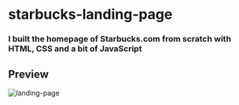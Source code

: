 # starbucks-landing-page

### I built the homepage of Starbucks.com from scratch with HTML, CSS and a bit of JavaScript


## Preview


![landing-page](https://user-images.githubusercontent.com/47516835/144828188-d3eddd8c-0529-43c6-b85a-0247d1b81909.gif)
